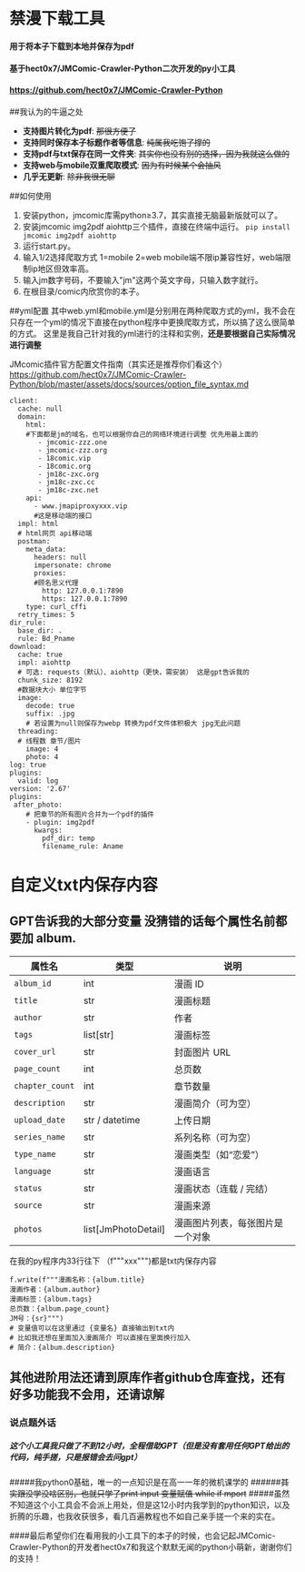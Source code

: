 # 禁漫下载工具
#### 用于将本子下载到本地并保存为pdf
#### 基于hect0x7/JMComic-Crawler-Python二次开发的py小工具
#### https://github.com/hect0x7/JMComic-Crawler-Python

##我认为的牛逼之处
- **支持图片转化为pdf**: ~~那很方便了~~
- **支持同时保存本子标题作者等信息**: ~~纯属我吃饱了撑的~~
- **支持pdf与txt保存在同一文件夹**: ~~其实你也没有别的选择，因为我就这么做的~~
- **支持web与mobile双重爬取模式**: ~~因为有时候某个会抽风~~
- **几乎无更新**: ~~除非我很无聊~~

##如何使用
 1. 安装python，jmcomic库需python≥3.7，其实直接无脑最新版就可以了。
 2. 安装jmcomic img2pdf aiohttp三个插件，直接在终端中运行。
      `pip install jmcomic img2pdf aiohttp`
 3. 运行start.py。
 4. 输入1/2选择爬取方式 1=mobile 2=web mobile端不限ip兼容性好，web端限制ip地区但效率高。
 5. 输入jm数字号码，不要输入"jm"这两个英文字母，只输入数字就行。
 6. 在根目录/comic内欣赏你的本子。
 

##yml配置
其中web.yml和mobile.yml是分别用在两种爬取方式的yml，我不会在只存在一个yml的情况下直接在python程序中更换爬取方式，所以搞了这么很简单的方式。
这里是我自己针对我的yml进行的注释和实例，**还是要根据自己实际情况进行调整**

JMcomic插件官方配置文件指南（其实还是推荐你们看这个）
https://github.com/hect0x7/JMComic-Crawler-Python/blob/master/assets/docs/sources/option_file_syntax.md


    client:
      cache: null
      domain:
        html: 
		#下面都是jm的域名，也可以根据你自己的网络环境进行调整 优先用最上面的
           - jmcomic-zzz.one
           - jmcomic-zzz.org
           - 18comic.vip 
           - 18comic.org
           - jm18c-zxc.org
           - jm18c-zxc.cc
           - jm18c-zxc.net
        api:
          - www.jmapiproxyxxx.vip 
		  #这是移动端的接口
      impl: html 
	  # html网页 api移动端
      postman:
        meta_data:
          headers: null
          impersonate: chrome
          proxies: 
		  #顾名思义代理
            http: 127.0.0.1:7890
            https: 127.0.0.1:7890
        type: curl_cffi
      retry_times: 5
    dir_rule:
      base_dir: .
      rule: Bd_Pname
    download:
      cache: true
      impl: aiohttp  
	  # 可选: requests（默认）、aiohttp（更快，需安装） 这是gpt告诉我的
      chunk_size: 8192
	  #数据块大小 单位字节
      image:
        decode: true
        suffix: .jpg 
		# 若设置为null则保存为webp 转换为pdf文件体积极大 jpg无此问题
      threading: 
	  # 线程数 章节/图片
        image: 4
        photo: 4
    log: true
    plugins:
      valid: log
    version: '2.67'
    plugins:
     after_photo:
        # 把章节的所有图片合并为一个pdf的插件
        - plugin: img2pdf
          kwargs:
            pdf_dir: temp
            filename_rule: Aname
     

# 自定义txt内保存内容
## GPT告诉我的大部分变量 没猜错的话每个属性名前都要加 album.

| 属性名             | 类型                   | 说明               |
| --------------- | -------------------- | ---------------- |
| `album_id`      | int                  | 漫画 ID            |
| `title`         | str                  | 漫画标题             |
| `author`        | str                  | 作者               |
| `tags`          | list\[str]           | 漫画标签             |
| `cover_url`     | str                  | 封面图片 URL         |
| `page_count`    | int                  | 总页数              |
| `chapter_count` | int                  | 章节数量             |
| `description`   | str                  | 漫画简介（可为空）        |
| `upload_date`   | str / datetime       | 上传日期             |
| `series_name`   | str                  | 系列名称（可为空）        |
| `type_name`     | str                  | 漫画类型（如“恋爱”）      |
| `language`      | str                  | 漫画语言             |
| `status`        | str                  | 漫画状态（连载 / 完结）    |
| `source`        | str                  | 漫画来源             |
| `photos`        | list\[JmPhotoDetail] | 漫画图片列表，每张图片是一个对象 |

在我的py程序内33行往下 （f"""xxx""")都是txt内保存内容

    f.write(f"""漫画名称：{album.title}
    漫画作者：{album.author}
    漫画标签：{album.tags}
    总页数：{album.page_count}
    JM号：{sr}""")
	# 变量值可以在这里通过 {变量名} 直接输出到txt内
	# 比如我还想在里面加入漫画简介 可以直接在里面换行加入
	# 简介：{album.description}

## 其他进阶用法还请到原库作者github仓库查找，还有好多功能我不会用，还请谅解
### 说点题外话
##### 这个小工具我只做了不到12小时，全程借助GPT（但是没有套用任何GPT给出的代码，纯手搓，只是报错会去问gpt）
#####我python0基础，唯一的一点知识是在高一一年的微机课学的
######~~其实跟没学没啥区别，也就只学了print input 变量赋值 while if mport~~
#####虽然不知道这个小工具会不会派上用处，但是这12小时内我学到的python知识，以及折腾的乐趣，也我收获很多，看几百遍教程也不如自己亲手搓一个来的实在。

####最后希望你们在看用我的小工具下的本子的时候，也会记起JMComic-Crawler-Python的开发者hect0x7和我这个默默无闻的python小萌新，谢谢你们的支持！


